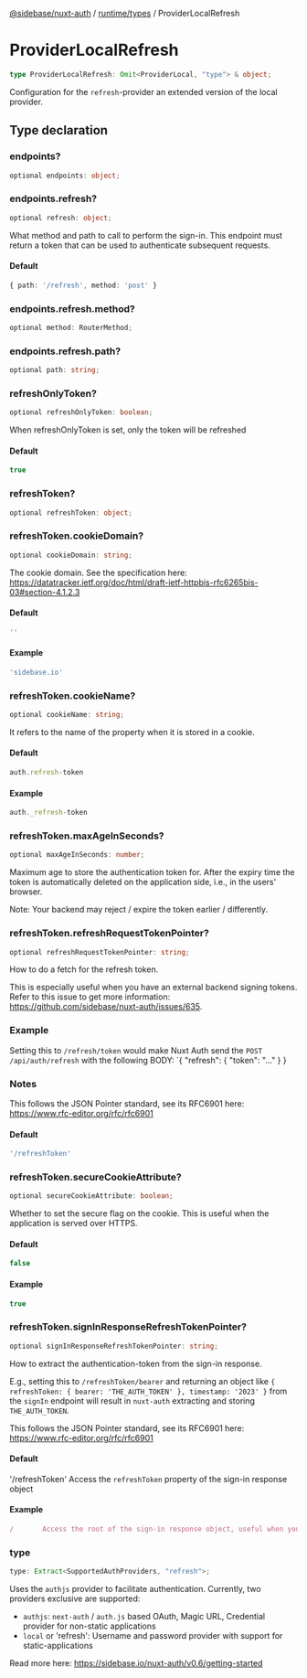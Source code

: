 [@sidebase/nuxt-auth](../../../index.md) / [runtime/types](../index.md) / ProviderLocalRefresh

# ProviderLocalRefresh

```ts
type ProviderLocalRefresh: Omit<ProviderLocal, "type"> & object;
```

Configuration for the `refresh`-provider an extended version of the local provider.

## Type declaration

### endpoints?

```ts
optional endpoints: object;
```

### endpoints.refresh?

```ts
optional refresh: object;
```

What method and path to call to perform the sign-in. This endpoint must return a token that can be used to authenticate subsequent requests.

#### Default

```ts
{ path: '/refresh', method: 'post' }
```

### endpoints.refresh.method?

```ts
optional method: RouterMethod;
```

### endpoints.refresh.path?

```ts
optional path: string;
```

### refreshOnlyToken?

```ts
optional refreshOnlyToken: boolean;
```

When refreshOnlyToken is set, only the token will be refreshed

#### Default

```ts
true
```

### refreshToken?

```ts
optional refreshToken: object;
```

### refreshToken.cookieDomain?

```ts
optional cookieDomain: string;
```

The cookie domain.
See the specification here: https://datatracker.ietf.org/doc/html/draft-ietf-httpbis-rfc6265bis-03#section-4.1.2.3

#### Default

```ts
''
```

#### Example

```ts
'sidebase.io'
```

### refreshToken.cookieName?

```ts
optional cookieName: string;
```

It refers to the name of the property when it is stored in a cookie.

#### Default

```ts
auth.refresh-token
```

#### Example

```ts
auth._refresh-token
```

### refreshToken.maxAgeInSeconds?

```ts
optional maxAgeInSeconds: number;
```

Maximum age to store the authentication token for. After the expiry time the token is automatically deleted on the application side, i.e., in the users' browser.

Note: Your backend may reject / expire the token earlier / differently.

### refreshToken.refreshRequestTokenPointer?

```ts
optional refreshRequestTokenPointer: string;
```

How to do a fetch for the refresh token.

This is especially useful when you have an external backend signing tokens. Refer to this issue to get more information: https://github.com/sidebase/nuxt-auth/issues/635.

### Example
Setting this to `/refresh/token` would make Nuxt Auth send the `POST /api/auth/refresh` with the following BODY: `{ "refresh": { "token": "..." } }

### Notes
This follows the JSON Pointer standard, see its RFC6901 here: https://www.rfc-editor.org/rfc/rfc6901

#### Default

```ts
'/refreshToken'
```

### refreshToken.secureCookieAttribute?

```ts
optional secureCookieAttribute: boolean;
```

Whether to set the secure flag on the cookie. This is useful when the application is served over HTTPS.

#### Default

```ts
false
```

#### Example

```ts
true
```

### refreshToken.signInResponseRefreshTokenPointer?

```ts
optional signInResponseRefreshTokenPointer: string;
```

How to extract the authentication-token from the sign-in response.

E.g., setting this to `/refreshToken/bearer` and returning an object like `{ refreshToken: { bearer: 'THE_AUTH_TOKEN' }, timestamp: '2023' }` from the `signIn` endpoint will
result in `nuxt-auth` extracting and storing `THE_AUTH_TOKEN`.

This follows the JSON Pointer standard, see its RFC6901 here: https://www.rfc-editor.org/rfc/rfc6901

#### Default

'/refreshToken'  Access the `refreshToken` property of the sign-in response object

#### Example

```ts
/       Access the root of the sign-in response object, useful when your endpoint returns a plain, non-object string as the token
```

### type

```ts
type: Extract<SupportedAuthProviders, "refresh">;
```

Uses the `authjs` provider to facilitate authentication. Currently, two providers exclusive are supported:
- `authjs`: `next-auth` / `auth.js` based OAuth, Magic URL, Credential provider for non-static applications
- `local` or 'refresh': Username and password provider with support for static-applications

Read more here: https://sidebase.io/nuxt-auth/v0.6/getting-started
